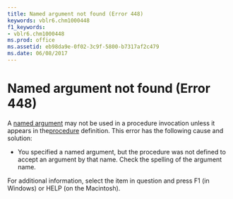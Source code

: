 ```yaml
---
title: Named argument not found (Error 448)
keywords: vblr6.chm1000448
f1_keywords:
- vblr6.chm1000448
ms.prod: office
ms.assetid: eb98da9e-0f02-3c9f-5800-b7317af2c479
ms.date: 06/08/2017
---
```



# Named argument not found (Error 448)

A [named argument](../../Glossary/vbe-glossary.md) may not be used in a procedure invocation unless it appears in the[procedure](../../Glossary/vbe-glossary.md) definition. This error has the following cause and solution:



- You specified a named argument, but the procedure was not defined to accept an argument by that name. Check the spelling of the argument name.
    

For additional information, select the item in question and press F1 (in Windows) or HELP (on the Macintosh).

